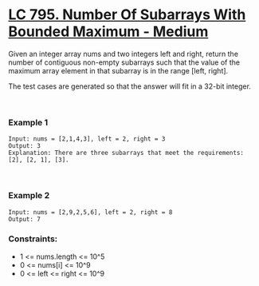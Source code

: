 <!-- <a name="687. Longest Univalue Path - Medium"></a> -->
# [LC 795. Number Of Subarrays With Bounded Maximum - Medium](https://leetcode.com/problems/number-of-subarrays-with-bounded-maximum/description/)

Given an integer array nums and two integers left and right, return the number of contiguous non-empty subarrays such that the value of the maximum array element in that subarray is in the range [left, right].  

The test cases are generated so that the answer will fit in a 32-bit integer.       

<br>

### Example 1
```
Input: nums = [2,1,4,3], left = 2, right = 3
Output: 3
Explanation: There are three subarrays that meet the requirements: [2], [2, 1], [3].
```


<br>

### Example 2
```
Input: nums = [2,9,2,5,6], left = 2, right = 8
Output: 7
```

### Constraints:

- 1 <= nums.length <= 10^5
- 0 <= nums[i] <= 10^9
- 0 <= left <= right <= 10^9